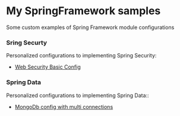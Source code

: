 # My SpringFramework samples 
Some custom examples of Spring Framework module configurations


### Sring Securty
Personalized configurations to implementing Spring Security:

* [Web Security Basic Config](https://github.com/G30v4/SpringSamples/tree/master/SpringSecurity/custom-web-sec-basic)

### Spring Data
Personalized configurations to implementing Spring Data::

* [MongoDb config with multi connections](https://github.com/G30v4/SpringSamples.git)



